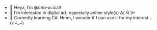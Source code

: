 - 👋 Heya, I’m @cho-ocicat!
- 👀 I’m interested in digital art, especially anime style(s) ᕕ( ᐛ )ᕗ
- 🌱 Currently learning C#. Hmm, I wonder if I can use it for my interest... (∩⌣̀_⌣́)

<!--- 💞️ I’m looking to collaborate on ...
- 📫 How to reach me ...--->

<!---
cho-ocicat/cho-ocicat is a ✨ special ✨ repository because its `README.md` (this file) appears on your GitHub profile.
You can click the Preview link to take a look at your changes.
--->
